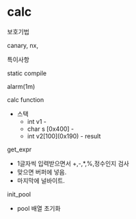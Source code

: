 # calc

보호기법

canary, nx,

특이사항

static compile



alarm(1m)



calc function

- 스택
  - int v1 - 
  - char s [0x400] - 
  - int v2[100]\(0x190) - result



get_expr

- 1글자씩 입력받으면서 +,-,*,%,정수인지 검사
- 맞으면 버퍼에 넣음.
- 마지막에 널바이트.

init_pool

- pool 배열 초기화